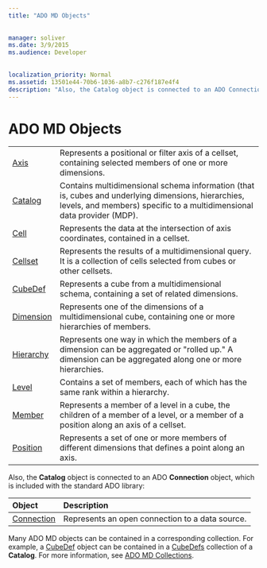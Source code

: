 ```yaml
---
title: "ADO MD Objects"
  
  
manager: soliver
ms.date: 3/9/2015
ms.audience: Developer
 
  
localization_priority: Normal
ms.assetid: 13501e44-70b6-1036-a8b7-c276f187e4f4
description: "Also, the Catalog object is connected to an ADO Connection object, which is included with the standard ADO library:"
---
```


# ADO MD Objects

|||
|:-----|:-----|
|[Axis](axis-object-ado-md.md) <br/> |Represents a positional or filter axis of a cellset, containing selected members of one or more dimensions.  <br/> |
|[Catalog](catalog-object-ado-md.md) <br/> |Contains multidimensional schema information (that is, cubes and underlying dimensions, hierarchies, levels, and members) specific to a multidimensional data provider (MDP).  <br/> |
|[Cell](cell-object-ado-md.md) <br/> |Represents the data at the intersection of axis coordinates, contained in a cellset.  <br/> |
|[Cellset](cellset-object-ado-md.md) <br/> |Represents the results of a multidimensional query. It is a collection of cells selected from cubes or other cellsets.  <br/> |
|[CubeDef](cubedef-object-ado-md.md) <br/> |Represents a cube from a multidimensional schema, containing a set of related dimensions.  <br/> |
|[Dimension](dimension-object-ado-md.md) <br/> |Represents one of the dimensions of a multidimensional cube, containing one or more hierarchies of members.  <br/> |
|[Hierarchy](hierarchy-object-ado-md.md) <br/> |Represents one way in which the members of a dimension can be aggregated or "rolled up." A dimension can be aggregated along one or more hierarchies.  <br/> |
|[Level](level-object-ado-md.md) <br/> |Contains a set of members, each of which has the same rank within a hierarchy.  <br/> |
|[Member](member-object-ado-md.md) <br/> |Represents a member of a level in a cube, the children of a member of a level, or a member of a position along an axis of a cellset.  <br/> |
|[Position](position-object-ado-md.md) <br/> |Represents a set of one or more members of different dimensions that defines a point along an axis.  <br/> |
   
Also, the **Catalog** object is connected to an ADO **Connection** object, which is included with the standard ADO library: 
  
|**Object**|**Description**|
|:-----|:-----|
|[Connection](connection-object-ado.md) <br/> |Represents an open connection to a data source.  <br/> |
   
Many ADO MD objects can be contained in a corresponding collection. For example, a [CubeDef](cubedef-object-ado-md.md) object can be contained in a [CubeDefs](cubedefs-collection-ado-md.md) collection of a **Catalog**. For more information, see [ADO MD Collections](ado-md-collections.md).
  

